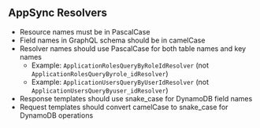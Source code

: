 ## AppSync Resolvers
- Resource names must be in PascalCase
- Field names in GraphQL schema should be in camelCase
- Resolver names should use PascalCase for both table names and key names
  - Example: `ApplicationRolesQueryByRoleIdResolver` (not `ApplicationRolesQueryByrole_idResolver`)
  - Example: `ApplicationUsersQueryByUserIdResolver` (not `ApplicationUsersQueryByuser_idResolver`)
- Response templates should use snake_case for DynamoDB field names
- Request templates should convert camelCase to snake_case for DynamoDB operations 